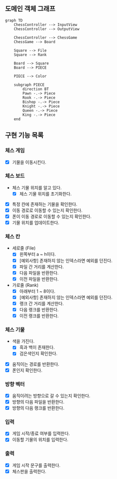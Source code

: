 ## 도메인 객체 그래프

```mermaid
graph TD
    ChessController --> InputView
    ChessController --> OutputView

    ChessController --> ChessGame
    ChessGame --> Board

    Square --> File
    Square --> Rank

    Board --> Square
    Board --> PIECE

    PIECE --> Color

    subgraph PIECE
        direction BT
        Pawn -.-> Piece
        Rook -.-> Piece
        Bishop -.-> Piece
        Knight -.-> Piece
        Queen -.-> Piece
        King -.-> Piece
    end
```

## 구현 기능 목록

### 체스 게임

- [x] 기물을 이동시킨다.

### 체스 보드

- 체스 기물 위치를 알고 있다.
    - [x] 체스 기물 위치를 초기화한다.
- [x] 특정 칸에 존재하는 기물을 확인한다.
- [x] 이동 경로로 이동할 수 있는지 확인한다.
- [x] 폰이 이동 경로로 이동할 수 있는지 확인한다.
- [x] 기물 위치를 업데이트한다.

### 체스 칸

- 세로줄 (File)
    - [x] 왼쪽부터 a ~ h이다.
    - [x] [예외사항] 존재하지 않는 인덱스라면 예외를 던진다.
    - [x] 파일 간 거리를 계산한다.
    - [x] 다음 파일을 반환한다.
    - [x] 이전 파일을 반환한다.
- 가로줄 (Rank)
    - [x] 아래부터 1 ~ 8이다.
    - [x] [예외사항] 존재하지 않는 인덱스라면 예외를 던진다.
    - [x] 랭크 간 거리를 계산한다.
    - [x] 다음 랭크를 반환한다.
    - [x] 이전 랭크를 반환한다.

### 체스 기물

- 색을 가진다.
    - [x] 흑과 백이 존재한다.
    - [x] 검은색인지 확인한다.
- [x] 움직이는 경로를 반환한다.
- [x] 폰인지 확인한다.

### 방향 벡터

- [x] 움직이려는 방향으로 갈 수 있는지 확인한다.
- [x] 방향의 다음 파일을 반환한다.
- [x] 방향의 다음 랭크를 반환한다.

### 입력

- [x] 게임 시작/종료 여부를 입력한다.
- [x] 이동할 기물의 위치를 입력한다.

### 출력

- [x] 게임 시작 문구를 출력한다.
- [x] 체스판을 출력한다.
